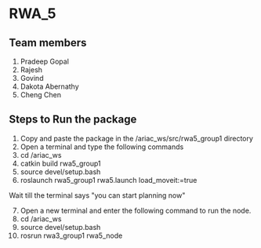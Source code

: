 # RWA_5

## Team members
1. Pradeep Gopal
2. Rajesh 
3. Govind
4. Dakota Abernathy
5. Cheng Chen

## Steps to Run the package

1. Copy and paste the package in the /ariac_ws/src/rwa5_group1 directory
2. Open a terminal and type the following commands
3. cd /ariac_ws
4. catkin build rwa5_group1
5. source devel/setup.bash
6. roslaunch rwa5_group1 rwa5.launch load_moveit:=true

Wait till the terminal says "you can start planning now"

7. Open a new terminal and enter the following command to run the node.
8. cd /ariac_ws
9. source devel/setup.bash
10. rosrun rwa3_group1 rwa5_node
